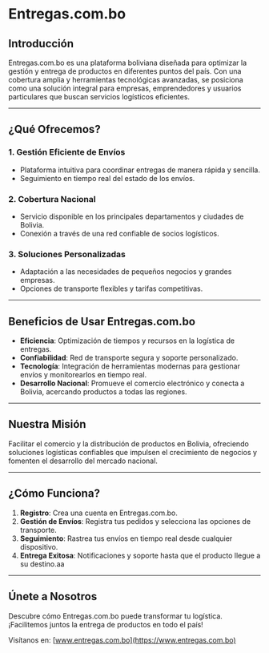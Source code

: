 # **Entregas.com.bo**

## **Introducción**

Entregas.com.bo es una plataforma boliviana diseñada para optimizar la gestión y entrega de productos en diferentes puntos del país. Con una cobertura amplia y herramientas tecnológicas avanzadas, se posiciona como una solución integral para empresas, emprendedores y usuarios particulares que buscan servicios logísticos eficientes.

---

## **¿Qué Ofrecemos?**

### 1. **Gestión Eficiente de Envíos**

- Plataforma intuitiva para coordinar entregas de manera rápida y sencilla.
- Seguimiento en tiempo real del estado de los envíos.

### 2. **Cobertura Nacional**

- Servicio disponible en los principales departamentos y ciudades de Bolivia.
- Conexión a través de una red confiable de socios logísticos.

### 3. **Soluciones Personalizadas**

- Adaptación a las necesidades de pequeños negocios y grandes empresas.
- Opciones de transporte flexibles y tarifas competitivas.

---

## **Beneficios de Usar Entregas.com.bo**

- **Eficiencia**: Optimización de tiempos y recursos en la logística de entregas.
- **Confiabilidad**: Red de transporte segura y soporte personalizado.
- **Tecnología**: Integración de herramientas modernas para gestionar envíos y monitorearlos en tiempo real.
- **Desarrollo Nacional**: Promueve el comercio electrónico y conecta a Bolivia, acercando productos a todas las regiones.

---

## **Nuestra Misión**

Facilitar el comercio y la distribución de productos en Bolivia, ofreciendo soluciones logísticas confiables que impulsen el crecimiento de negocios y fomenten el desarrollo del mercado nacional.

---

## **¿Cómo Funciona?**

1. **Registro**: Crea una cuenta en Entregas.com.bo.
2. **Gestión de Envíos**: Registra tus pedidos y selecciona las opciones de transporte.
3. **Seguimiento**: Rastrea tus envíos en tiempo real desde cualquier dispositivo.
4. **Entrega Exitosa**: Notificaciones y soporte hasta que el producto llegue a su destino.aa

---

## **Únete a Nosotros**

Descubre cómo Entregas.com.bo puede transformar tu logística. ¡Facilitemos juntos la entrega de productos en todo el país!

Visítanos en: [www.entregas.com.bo](https://www.entregas.com.bo)
